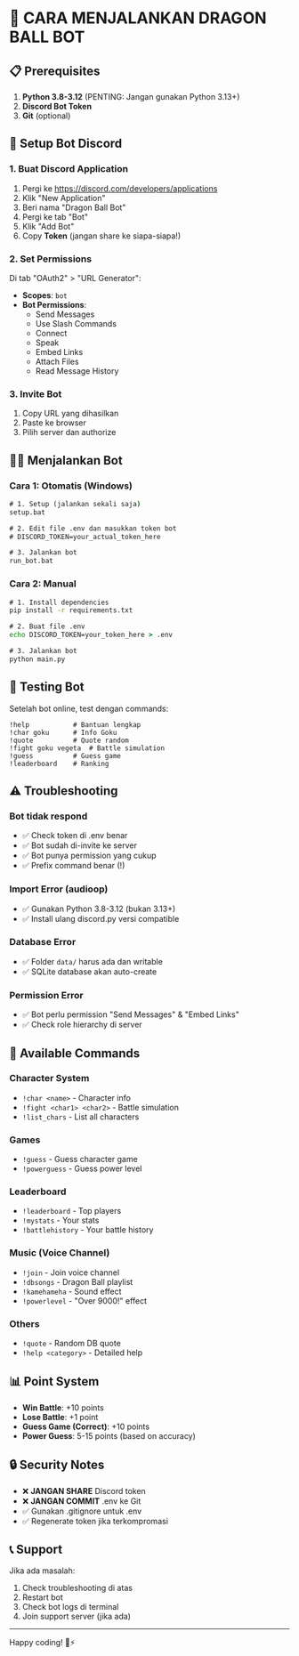 # 🚀 CARA MENJALANKAN DRAGON BALL BOT

## 📋 Prerequisites

1. **Python 3.8-3.12** (PENTING: Jangan gunakan Python 3.13+)
2. **Discord Bot Token**
3. **Git** (optional)

## 🔧 Setup Bot Discord

### 1. Buat Discord Application
1. Pergi ke https://discord.com/developers/applications
2. Klik "New Application"
3. Beri nama "Dragon Ball Bot" 
4. Pergi ke tab "Bot"
5. Klik "Add Bot"
6. Copy **Token** (jangan share ke siapa-siapa!)

### 2. Set Permissions
Di tab "OAuth2" > "URL Generator":
- **Scopes**: `bot`
- **Bot Permissions**:
  - Send Messages
  - Use Slash Commands
  - Connect
  - Speak
  - Embed Links
  - Attach Files
  - Read Message History

### 3. Invite Bot
1. Copy URL yang dihasilkan
2. Paste ke browser
3. Pilih server dan authorize

## 🏃‍♂️ Menjalankan Bot

### Cara 1: Otomatis (Windows)
```cmd
# 1. Setup (jalankan sekali saja)
setup.bat

# 2. Edit file .env dan masukkan token bot
# DISCORD_TOKEN=your_actual_token_here

# 3. Jalankan bot
run_bot.bat
```

### Cara 2: Manual
```cmd
# 1. Install dependencies
pip install -r requirements.txt

# 2. Buat file .env
echo DISCORD_TOKEN=your_token_here > .env

# 3. Jalankan bot
python main.py
```

## 📱 Testing Bot

Setelah bot online, test dengan commands:

```
!help           # Bantuan lengkap
!char goku      # Info Goku
!quote          # Quote random
!fight goku vegeta  # Battle simulation
!guess          # Guess game
!leaderboard    # Ranking
```

## ⚠️ Troubleshooting

### Bot tidak respond
- ✅ Check token di .env benar
- ✅ Bot sudah di-invite ke server
- ✅ Bot punya permission yang cukup
- ✅ Prefix command benar (!)

### Import Error (audioop)
- ✅ Gunakan Python 3.8-3.12 (bukan 3.13+)
- ✅ Install ulang discord.py versi compatible

### Database Error
- ✅ Folder `data/` harus ada dan writable
- ✅ SQLite database akan auto-create

### Permission Error
- ✅ Bot perlu permission "Send Messages" & "Embed Links"
- ✅ Check role hierarchy di server

## 🎯 Available Commands

### Character System
- `!char <name>` - Character info
- `!fight <char1> <char2>` - Battle simulation
- `!list_chars` - List all characters

### Games
- `!guess` - Guess character game
- `!powerguess` - Guess power level

### Leaderboard
- `!leaderboard` - Top players
- `!mystats` - Your stats
- `!battlehistory` - Your battle history

### Music (Voice Channel)
- `!join` - Join voice channel
- `!dbsongs` - Dragon Ball playlist
- `!kamehameha` - Sound effect
- `!powerlevel` - "Over 9000!" effect

### Others
- `!quote` - Random DB quote
- `!help <category>` - Detailed help

## 📊 Point System

- **Win Battle**: +10 points
- **Lose Battle**: +1 point  
- **Guess Game (Correct)**: +10 points
- **Power Guess**: 5-15 points (based on accuracy)

## 🔒 Security Notes

- ❌ **JANGAN SHARE** Discord token
- ❌ **JANGAN COMMIT** .env ke Git
- ✅ Gunakan .gitignore untuk .env
- ✅ Regenerate token jika terkompromasi

## 📞 Support

Jika ada masalah:
1. Check troubleshooting di atas
2. Restart bot
3. Check bot logs di terminal
4. Join support server (jika ada)

---
Happy coding! 🐉⚡
